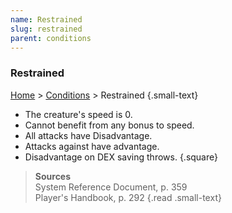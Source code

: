 ```yaml
---
name: Restrained
slug: restrained
parent: conditions
---
```

### Restrained
 [Home](dm-operations-center) > [Conditions](conditions) > Restrained {.small-text}

- The creature's speed is 0.
- Cannot benefit from any bonus to speed.
- All attacks have Disadvantage.
- Attacks against have advantage.
- Disadvantage on DEX saving throws.
{.square}

> **Sources** <br/>
> System Reference Document, p. 359<br/>
> Player's Handbook, p. 292
{.read .small-text}